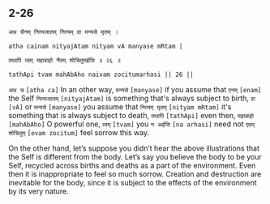## 2-26


```shloka-sa
अथ चैनम् नित्यजातम् नित्यम् वा मन्यसे मृतम् ।
```
```shloka-sa-hk
atha cainam nityajAtam nityam vA manyase mRtam |
```
```shloka-sa
तथापि त्वम् महाबाहो नैवम् शोचितुमर्हसि ॥ २६ ॥
```
```shloka-sa-hk
tathApi tvam mahAbAho naivam zocitumarhasi || 26 ||
```

`अथ च` `[atha ca]` In an other way, `मन्यसे` `[manyase]` if you assume that `एनम्` `[enam]` the Self `नित्यजातम्` `[nityajAtam]` is something that's always subject to birth, `वा` `[vA]` or `मन्यसे` `[manyase]` you assume that `नित्यम् मृतम्` `[nityam mRtam]` it's something that is always subject to death, `तथापि` `[tathApi]` even then, `महाबाहो` `[mahAbAho]` O powerful one, `त्वम्` `[tvam]` you `न अर्हसि` `[na arhasi]` need not `एवम् शोचितुम्` `[evam zocitum]` feel sorrow this way.

On the other hand, let’s suppose you didn’t hear the above illustrations that the Self is different from the body. Let’s say you believe the body to be your Self, recycled across births and deaths as a part of the environment. Even then it is inappropriate to feel so much sorrow. 
Creation and destruction are inevitable for the body, since it is subject to the effects of the environment by its very nature.

